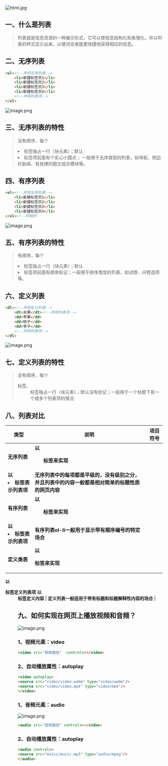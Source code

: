 ![html.jpg](https://cdn.nlark.com/yuque/0/2023/jpeg/33625181/1679014756678-c7b0a048-7f3f-42f4-8dc0-b17ac15cff40.jpeg#averageHue=%23f3810e&clientId=u4acc80a7-800e-4&from=paste&height=480&id=u43714ca2&name=html.jpg&originHeight=720&originWidth=1280&originalType=binary&ratio=1.5&rotation=0&showTitle=false&size=68221&status=done&style=none&taskId=uf2677ebd-40f6-404a-94bc-94d3e74d2fd&title=&width=853.3333333333334)
## 一、什么是列表
> 列表就是信息资源的一种展示形式，它可以使信息结构化和条理化，并以列表的样式显示出来，以便浏览者能更快捷地获得相应的信息。

## 二、无序列表
```html
<ul><!--声明无序列表-->
    <li>新建标签页1</li>
    <li>新建标签页2</li>
    <li>新建标签页3</li>
    <li>新建标签页4</li>
    <!--声明列表项-->
</ul>
```
![image.png](https://cdn.nlark.com/yuque/0/2023/png/33625181/1677159854390-03f53303-25ce-435a-92f1-e93850d15376.png#averageHue=%23f7f7f6&clientId=u156472b2-fe4b-4&from=paste&height=230&id=udf05912e&name=image.png&originHeight=345&originWidth=830&originalType=binary&ratio=1.5&rotation=0&showTitle=false&size=1147672&status=done&style=none&taskId=u3ba31ba2-5825-4eaf-a50b-627bcc3e0d5&title=&width=553.3333333333334)
## 三、无序列表的特性
> 没有顺序，每个<li>标签独占一行（块元素）；默认<li>标签项前面有个实心小圆点；
> 一般用于无序类型的列表，如导航、侧边栏新闻、有规律的图文组合模块等。

## 四、有序列表
```html
<ol><!--声明无序列表-->
    <li>新建标签页1</li>
    <li>新建标签页2</li>
    <li>新建标签页3</li>
    <li>新建标签页4</li>
</ol><!--声明列
```
![image.png](https://cdn.nlark.com/yuque/0/2023/png/33625181/1677159949528-3c488278-27b9-49fa-8c5e-f3dcb7a5933e.png#averageHue=%23f7f7f7&clientId=u156472b2-fe4b-4&from=paste&height=218&id=u534639c8&name=image.png&originHeight=327&originWidth=831&originalType=binary&ratio=1.5&rotation=0&showTitle=false&size=1089108&status=done&style=none&taskId=u63d52ef6-84b0-41c3-ba59-cc1513734ec&title=&width=554)
## 五、有序列表的特性
> 有顺序，每个<li>标签独占一行（块元素）；默认<li>标签项前面有顺序标记；一般用于排序类型的列表，如试卷、问卷选项等。

## 六、定义列表
```html
<dl><!--声明定义列表-->
    <dt>水果</dt><!--声明列表项-->
    <dd>苹果</dd>
    <dd>桃子</dd>
    <dd>李子</dd>
    <!--声明列表项-->
</dl>
```
![image.png](https://cdn.nlark.com/yuque/0/2023/png/33625181/1677160018469-a03a9fcb-41d3-4b36-b424-1ce31d52611a.png#averageHue=%23f6f5f5&clientId=u156472b2-fe4b-4&from=paste&height=175&id=uf643feae&name=image.png&originHeight=263&originWidth=830&originalType=binary&ratio=1.5&rotation=0&showTitle=false&size=874914&status=done&style=none&taskId=uef91f823-1067-48d3-9a17-63ece733991&title=&width=553.3333333333334)
## 七、定义列表的特性
> 没有顺序，每个<dt>标签、<dd>标签独占一行（块元素）；默认没有标记；一般用于一个标题下有一个或多个列表项的情况

## 八、列表对比
| **类型** | **说明** | **项目符号** |
| --- | --- | --- |
| **无序列表** | **以<ul>标签来实现**
**以<li>标签表示列表项** | **无序列表中的每项都是平级的，没有级别之分，并且列表中的内容一般都是相对简单的标题性质的网页内容** |
| **有序列表** | **以<ol>标签来实现**
**以<li>标签表示列表项** | **有序列表ol-li一般用于显示带有顺序编号的特定场合** |
| **定义类表** | **以<dl>标签来实现**
**以<dt>标签定义列表项**
**以<dd>标签定义内容** | **定义列表一般适用于带有标题和标题解释性内容的场合** |

## 九、如何实现在网页上播放视频和音频？
![image.png](https://cdn.nlark.com/yuque/0/2023/png/33625181/1677160342146-41310a41-8c52-4fd5-8d0a-2f3c1c524c03.png#averageHue=%23eff1e7&clientId=u156472b2-fe4b-4&from=paste&height=159&id=u8b1de93d&name=image.png&originHeight=238&originWidth=830&originalType=binary&ratio=1.5&rotation=0&showTitle=false&size=791754&status=done&style=none&taskId=u1f68af59-aa50-499d-b8b8-945d6b0078b&title=&width=553.3333333333334)
### 1、视频元素：video
```html
<video src="视频路径"  controls></video>
```
### 2、自动播放属性：autoplay
```html
<video autoplay>
<source src="video/video.webm" type="video/webm"/>
<source src="video/video.mp4" type="video/mp4"/>
</video>
```
### 1、音频元素：audio
![image.png](https://cdn.nlark.com/yuque/0/2023/png/33625181/1677160353271-ccbd3e9b-5783-453f-990a-5c2f100947a7.png#averageHue=%23f1f3ea&clientId=u156472b2-fe4b-4&from=paste&height=135&id=u6206924d&name=image.png&originHeight=203&originWidth=831&originalType=binary&ratio=1.5&rotation=0&showTitle=false&size=676148&status=done&style=none&taskId=u439817ff-cdfc-4802-bdfd-f2afc9623cb&title=&width=554)
```html
<audio src="音频路径" controls></video>
```
### 2、自动播放属性：autoplay
```html
<audio controls>
<source src="music/music.mp3" type="audio/mpeg"/>
</audio>
```


